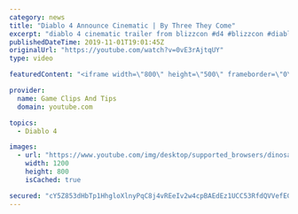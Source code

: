 ```yaml
---
category: news
title: "Diablo 4 Announce Cinematic | By Three They Come"
excerpt: "diablo 4 cinematic trailer from blizzcon #d4 #blizzcon #diablo."
publishedDateTime: 2019-11-01T19:01:45Z
originalUrl: "https://youtube.com/watch?v=0vE3rAjtqUY"
type: video

featuredContent: "<iframe width=\"800\" height=\"500\" frameborder=\"0\" src=\"https://www.youtube.com/embed/0vE3rAjtqUY\" allow=\"accelerometer; autoplay; encrypted-media; gyroscope; picture-in-picture\" allowfullscreen></iframe>"

provider:
  name: Game Clips And Tips
  domain: youtube.com

topics:
  - Diablo 4

images:
  - url: "https://www.youtube.com/img/desktop/supported_browsers/dinosaur.png"
    width: 1200
    height: 800
    isCached: true

secured: "cY5Z853dHbTp1HhgloXlnyPqC8j4vREeIv2w4cpBAEdEz1UCC53RfdQVVefEGcIurBkj+ZmXxr+qlh1fL8ypmfHhdxbfNPCZ5royotRlr3TGhMCi6zISI/rNXRust6Eg8P4dqO+qOzdDdRIzvOc4E6EDLkD1A12QIsfLIezHvsmV7StKqVdi9OQ1gBKR1G8AhtykMRdFFDeiy1u/3OtMddNMZtt2DncjNaMSTnsSV6ytLHJrXVy25sUOKBTEjCIpc4kZbbNwaks6JaN+LhNK0OOUIXEvcST4x+oq8Oi6TekzGr2e4wVrp3OdJhe5C8bzAXaxSoi57OE32726Ym9IoqZDcAmV0X5E/aknqpazspM5nZEUQFpiw9wDJw0P/vW8N1fH76YCz+4148mcXQJpo2Gxg7Lm3IIAb8xis45LPWdu+vzo3G7uz1k9zwNtXPa7;Rj5fh6xyBsLLHT+nGKyGsw=="
---
```


